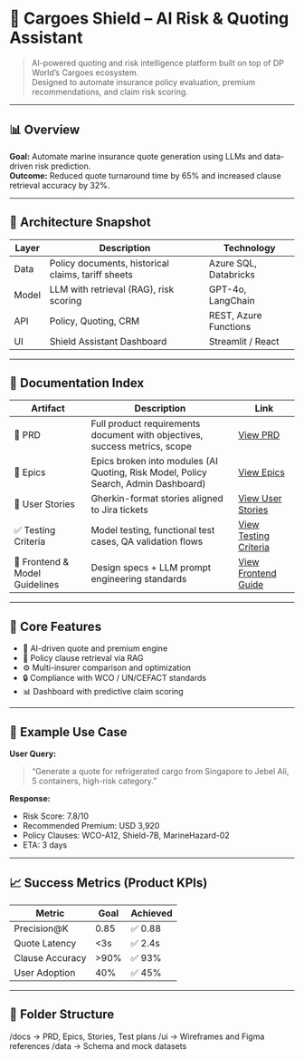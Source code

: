 # 🚢 Cargoes Shield – AI Risk & Quoting Assistant

> AI-powered quoting and risk intelligence platform built on top of DP World’s Cargoes ecosystem.  
> Designed to automate insurance policy evaluation, premium recommendations, and claim risk scoring.

---

## 📊 Overview
**Goal:** Automate marine insurance quote generation using LLMs and data-driven risk prediction.  
**Outcome:** Reduced quote turnaround time by 65% and increased clause retrieval accuracy by 32%.

---

## 🧱 Architecture Snapshot
| Layer | Description | Technology |
|--------|--------------|-------------|
| Data | Policy documents, historical claims, tariff sheets | Azure SQL, Databricks |
| Model | LLM with retrieval (RAG), risk scoring | GPT-4o, LangChain |
| API | Policy, Quoting, CRM | REST, Azure Functions |
| UI | Shield Assistant Dashboard | Streamlit / React |

---

## 🧩 Documentation Index
| Artifact | Description | Link |
|-----------|--------------|------|
| 📘 PRD | Full product requirements document with objectives, success metrics, scope | [View PRD](./docs/PRD.md) |
| 🧱 Epics | Epics broken into modules (AI Quoting, Risk Model, Policy Search, Admin Dashboard) | [View Epics](./docs/Epics.md) |
| 🧾 User Stories | Gherkin-format stories aligned to Jira tickets | [View User Stories](./docs/UserStories.md) |
| ✅ Testing Criteria | Model testing, functional test cases, QA validation flows | [View Testing Criteria](./docs/TestingCriteria.md) |
| 🎨 Frontend & Model Guidelines | Design specs + LLM prompt engineering standards | [View Frontend Guide](./docs/Frontend_Model_Guidelines.md) |

---

## 🧠 Core Features
- 🧩 AI-driven quote and premium engine  
- 📄 Policy clause retrieval via RAG  
- ⚙️ Multi-insurer comparison and optimization  
- 🔒 Compliance with WCO / UN/CEFACT standards  
- 📊 Dashboard with predictive claim scoring  

---

## 🧮 Example Use Case
**User Query:**  
> “Generate a quote for refrigerated cargo from Singapore to Jebel Ali, 5 containers, high-risk category.”

**Response:**  
- Risk Score: 7.8/10  
- Recommended Premium: USD 3,920  
- Policy Clauses: WCO-A12, Shield-7B, MarineHazard-02  
- ETA: 3 days  

---

## 📈 Success Metrics (Product KPIs)
| Metric | Goal | Achieved |
|---------|------|-----------|
| Precision@K | 0.85 | ✅ 0.88 |
| Quote Latency | <3s | ✅ 2.4s |
| Clause Accuracy | >90% | ✅ 93% |
| User Adoption | 40% | ✅ 45% |

---

## 🧩 Folder Structure
/docs → PRD, Epics, Stories, Test plans
/ui → Wireframes and Figma references
/data → Schema and mock datasets
